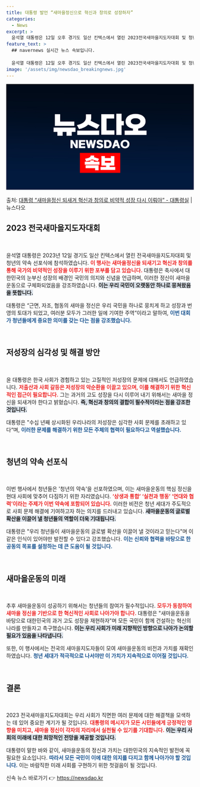 ```yaml
---
title: 대통령 발언 “새마을정신으로 혁신과 창의로 성장하자”
categories:
  - News
excerpt: >
  윤석열 대통령은 12일 오후 경기도 일산 킨텍스에서 열린 2023전국새마을지도자대회 및 청년의 약속 선포식에…
feature_text: >
  ## navernews 실시간 뉴스 속보입니다.

  윤석열 대통령은 12일 오후 경기도 일산 킨텍스에서 열린 2023전국새마을지도자대회 및 청년의 약속 선포식에…
image: '/assets/img/newsdao_breakingnews.jpg'
---
```


![뉴스다오 속보](/assets/img/newsdao_breakingnews.jpg)

<p>출처: <a href="https://newsdao.kr/2497" rel="dofollow">대통령 “새마을정신 되새겨 혁신과 창의로 비약적 성장 다시 이뤄야” - 대통령실</a> | 뉴스다오</p>

<h2 data-ke-size="size26">2023 전국새마을지도자대회</h2>

<p data-ke-size="size16">&nbsp;</p>
윤석열 대통령은 2023년 12일 경기도 일산 킨텍스에서 열린 전국새마을지도자대회 및 청년의 약속 선포식에 참석하였습니다. <b><span style="color: #ee2323;">이 행사는 새마을정신을 되새기고 혁신과 창의를 통해 국가의 비약적인 성장을 이루기 위한 포부를 담고 있습니다.</span></b> 대통령은 축사에서 대한민국의 눈부신 성장의 배경인 국민의 의지와 신념을 언급하며, 이러한 정신이 새마을운동으로 구체화되었음을 강조하였습니다. <b><span style="background-color: #21538527;">이는 우리 국민이 오랫동안 하나로 뭉쳐왔음을 뜻합니다.</span></b>  

대통령은 “근면, 자조, 협동의 새마을 정신은 우리 국민을 하나로 뭉치게 하고 성장과 번영의 토대가 되었고, 여러분 모두가 그러한 일에 기여한 주역”이라고 말하여, <b><span style="color: #1a5490;">이번 대회가 청년들에게 중요한 의미를 갖는 다는 점을 강조했습니다.</span></b>  

<p data-ke-size="size16">&nbsp;</p>
<h2 data-ke-size="size26">저성장의 심각성 및 해결 방안</h2>

<p data-ke-size="size16">&nbsp;</p>
윤 대통령은 한국 사회가 경험하고 있는 고질적인 저성장의 문제에 대해서도 언급하였습니다. <b><span style="color: #ee2323;">저출산과 사회 갈등은 저성장의 악순환을 이끌고 있으며, 이를 해결하기 위한 혁신적인 접근이 필요합니다.</span></b> 그는 과거의 고도 성장을 다시 이루어 내기 위해서는 새마을 정신을 되새겨야 한다고 밝혔습니다. <b><span style="background-color: #21538527;">즉, 혁신과 창의의 결합이 필수적이라는 점을 강조한 것입니다.</span></b>  

대통령은 "수십 년째 상시화된 우리나라의 저성장은 심각한 사회 문제를 초래하고 있다“며, <b><span style="color: #1a5490;">이러한 문제를 해결하기 위한 모든 주체의 협력이 필요하다고 역설했습니다.</span></b>  

<p data-ke-size="size16">&nbsp;</p>
<h2 data-ke-size="size26">청년의 약속 선포식</h2>

<p data-ke-size="size16">&nbsp;</p>
이번 행사에서 청년들은 '청년의 약속'을 선포하였으며, 이는 새마을운동의 핵심 정신을 현대 사회에 맞추어 다짐하기 위한 자리였습니다. <b><span style="color: #ee2323;">‘상생과 통합’ ‘실천과 행동’ ‘연대와 협력’이라는 주제가 이번 약속에 포함되어 있습니다.</span></b> 이러한 비전은 청년 세대가 주도적으로 사회 문제 해결에 기여하고자 하는 의지를 드러내고 있습니다. <b><span style="background-color: #21538527;">새마을운동의 글로벌 확산을 이끌어 낼 청년들의 역할이 더욱 기대됩니다.</span></b>  

대통령은 "우리 청년들이 새마을운동의 글로벌 확산을 이끌어 낼 것이라고 믿는다"며 이 같은 인식이 있어야만 발전할 수 있다고 강조했습니다. <b><span style="color: #1a5490;">이는 신뢰와 협력을 바탕으로 한 공동의 목표를 설정하는 데 큰 도움이 될 것입니다.</span></b>  

<p data-ke-size="size16">&nbsp;</p>
<h2 data-ke-size="size26">새마을운동의 미래</h2>

<p data-ke-size="size16">&nbsp;</p>
추후 새마을운동이 성공하기 위해서는 청년들의 참여가 필수적입니다. <b><span style="color: #ee2323;">모두가 동참하여 새마을 정신을 기반으로 한 혁신적인 사회로 나아가야 합니다.</span></b> 대통령은 "새마을운동을 바탕으로 대한민국의 과거 고도 성장을 재현하자"며 모든 국민이 함께 건설하는 혁신의 나라를 만들자고 촉구했습니다. <b><span style="background-color: #21538527;">이는 우리 사회가 미래 지향적인 방향으로 나아가 논의할 필요가 있음을 나타냅니다.</span></b>  

또한, 이 행사에서는 전국의 새마을지도자들이 모여 새마을운동의 비전과 가치를 재확인하였습니다. <b><span style="color: #1a5490;">청년 세대가 적극적으로 나서야만 이 가치가 지속적으로 이어질 것입니다.</span></b>  

<p data-ke-size="size16">&nbsp;</p>
<h2 data-ke-size="size26">결론</h2>

<p data-ke-size="size16">&nbsp;</p>
2023 전국새마을지도자대회는 우리 사회가 직면한 여러 문제에 대한 해결책을 모색하는 데 있어 중요한 계기가 될 것입니다. <b><span style="color: #ee2323;">대통령의 메시지가 모든 시민들에게 긍정적인 영향을 미치고, 새마을 정신이 각자의 자리에서 실천될 수 있기를 기대합니다.</span></b> <b><span style="background-color: #21538527;">이는 우리 사회의 미래에 대한 희망적인 전망을 제공할 것입니다.</span></b>  

대통령이 말한 바와 같이, 새마을운동의 정신과 가치는 대한민국의 지속적인 발전에 꼭 필요한 요소입니다. <b><span style="color: #1a5490;">따라서 모든 국민이 이에 대한 의지를 다지고 함께 나아가야 할 것입니다.</span></b> 이는 바람직한 미래 사회를 구현하기 위한 첫걸음이 될 것입니다. 

신속 뉴스 바로가기 👉 <a href="https://newsdao.kr" rel="dofollow">https://newsdao.kr</a>


